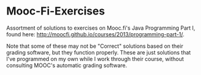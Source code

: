 # Mooc-Fi-Exercises
Assortment of solutions to exercises on Mooc.fi's Java Programming Part I, found here: http://moocfi.github.io/courses/2013/programming-part-1/.

Note that some of these may not be "Correct" solutions based on their grading software, but they function properly. These are just solutions that I've programmed on my own while I work through their course, without consulting MOOC's automatic grading software.
